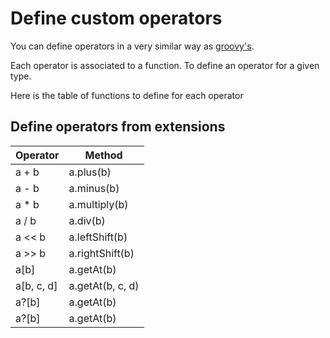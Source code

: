 # Define custom operators
You can define operators in a very similar way as [groovy's](https://groovy-lang.org/operators.html#Operator-Overloading).

Each operator is associated to a function. To define an operator for a given type.

Here is the table of functions to define for each operator


## Define operators from extensions


| Operator   | Method           |
|------------|------------------|
| a + b      | a.plus(b)        |
| a - b      | a.minus(b)       |
| a * b      | a.multiply(b)    |
| a / b      | a.div(b)         |
| a << b     | a.leftShift(b)   |
| a \>> b    | a.rightShift(b)  |
| a[b]       | a.getAt(b)       |
| a[b, c, d] | a.getAt(b, c, d) |
| a?[b]      | a.getAt(b)       |
| a?[b]      | a.getAt(b)       |

